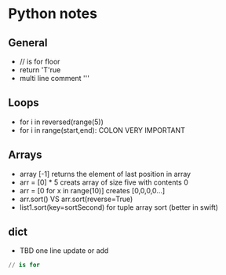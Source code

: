 # Python notes

## General
- // is for floor
- return 'T'rue
- multi line comment '''

## Loops
- for i in reversed(range(5))
- for i in range(start,end): COLON VERY IMPORTANT

## Arrays
- array [-1] returns the element of last position in array
- arr = [0] * 5 creats array of size five with contents 0
- arr = [0 for x in range(10)] creates [0,0,0,0...]
- arr.sort() VS arr.sort(reverse=True)
- list1.sort(key=sortSecond)  for tuple array sort (better in swift)

## dict
- TBD one line update or add

```python
// is for
```
